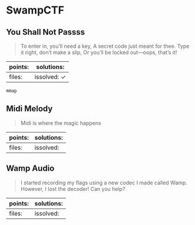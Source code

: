 ﻿# SwampCTF

## You Shall Not Passss

> To enter in, you’ll need a key, A secret code just meant for thee. Type it right, don’t make a slip, Or you’ll be locked out—oops, that’s it!

| points:  | solutions:  |
|-------|-------|
| files:  | issolved: ✓ |

`mmap`

## Midi Melody

> Midi is where the magic happens

| points:  | solutions:  |
|-------|-------|
| files:  | issolved:  |

## Wamp Audio

> I started recording my flags using a new codec I made called Wamp. However, I lost the decoder! Can you help?

| points:  | solutions:  |
|-------|-------|
| files:  | issolved:  |
